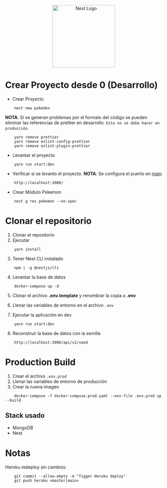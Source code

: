 <p align="center">
  <a href="http://nestjs.com/" target="blank"><img src="https://nestjs.com/img/logo-small.svg" width="200" alt="Nest Logo" /></a>
</p>

# Crear Proyecto desde 0 (Desarrollo)

- Crear Proyecto

```
    nest new pokedex
```

**NOTA**: Si se generan problemas por el formato del código se pueden eliminar las referencias de prettier en desarrollo. `Esto no se debe hacer en producción`.

```
    yarn remove prettier
    yarn remove eslint-config-prettier
    yarn remove eslint-plugin-prettier
```

- Levantar el proyecto

```
    yarn run start:dev
```

- Verificar si se levanto el proyecto. **NOTA**: Se configura el puerto en [main](./02-pokedex/src/main.ts)

```
    http://localhost:3000/
```

- Crear Módulo Pokemon

```
    nest g res pokemon --no-spec
```

# Clonar el repositorio

1. Clonar el repositorio
2. Ejecutar

```
    yarn install
```

3. Tener Nest CLI instalado

```
    npm i -g @nestjs/cli
```

4. Levantar la base de datos

```
    docker-compose up -d
```

5. Clonar el archivo **.env.template** y renombrar la copia a **.env**

6. Llenar las variables de entorno en el archivo `.env`

7. Ejecutar la aplicación en dev

```
    yarn run start:dev
```

8. Reconstruir la base de datos con la semilla

```
    http://localhost:3000/api/v2/seed
```

# Production Build

1. Crear el archivo `.env.prod`
2. Llenar las variables de entorno de producción
3. Crear la nueva imagen

```
    docker-compose -f docker-compose.prod.yaml --env-file .env.prod up --build
```

## Stack usado

- MongoDB
- Nest

# Notas

Heroku redeploy sin cambios:

```
    git commit --allow-empty -m "Tigger Heroku deploy"
    git push heroku <master|main>
```
